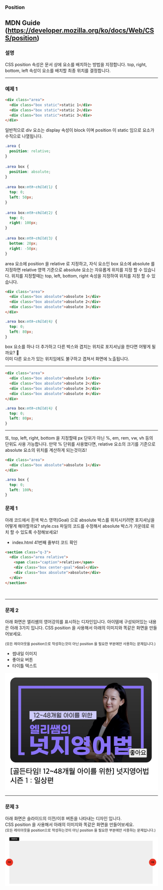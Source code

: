 ### Position

## MDN Guide (https://developer.mozilla.org/ko/docs/Web/CSS/position)

### 설명

CSS position 속성은 문서 상에 요소를 배치하는 방법을 지정합니다. top, right, bottom, left 속성이 요소를 배치할 최종 위치를 결정합니다.

---

### 예제 1

```html
<div class="area">
  <div class="box static">static 1</div>
  <div class="box static">static 2</div>
  <div class="box static">static 3</div>
</div>
```

일반적으로 div 요소는 display 속성이 block 이며 position 이 static 임으로 요소가 수직으로 나열됩니다.

```css
.area {
  position: relative;
}

.area box {
  position: absolute;
}

.area box:nth-child(1) {
  top: 0;
  left: 50px;
}

.area box:nth-child(2) {
  top: 0;
  right: 100px;
}

.area box:nth-child(3) {
  bottom: 20px;
  right: -50px;
}
```

area 요소에 position 을 relative 로 지정하고, 자식 요소인 box 요소에 absolute 를 지정하면
relative 영역 기준으로 absolute 요소는 자유롭게 위치를 지정 할 수 있습니다.
위치를 지정할때는 top, left, bottom, right 속성을 지정하여 위치를 지정 할 수 있습니다.

```html
<div class="area">
  <div class="box absolute">absolute 1</div>
  <div class="box absolute">absolute 2</div>
  <div class="box absolute">absolute 3</div>
</div>
```

```css
.area box:nth-child(4) {
  top: 0;
  left: 80px;
}
```

box 요소를 하나 더 추가하고 다른 박스와 겹치는 위치로 포지셔닝을 한다면 어떻게 될까요? 🧐 <br/>
이미 다른 요소가 있는 위치임에도 불구하고 겹쳐서 화면에 노출됩니다.

---

```html
<div class="area">
  <div class="box absolute">absolute 1</div>
  <div class="box absolute">absolute 2</div>
  <div class="box absolute">absolute 3</div>
  <div class="box absolute">absolute 4</div>
</div>
```

```css
.area box:nth-child(4) {
  top: 0;
  left: 80px;
}
```

---

또, top, left, right, bottom 을 지정할때 px 단위가 아닌 %, em, rem, vw, vh 등의 단위도 사용 가능합니다.
만약 % 단위를 사용했다면, relative 요소의 크기를 기준으로 absolute 요소의 위치를 계산하게 되는것이죠!

```html
<div class="area">
  <div class="box absolute">absolute 1</div>
</div>
```

```css
.area box {
  top: 0;
  left: 100%;
}
```

### 문제 1

아래 코드에서 흰색 박스 영역(Goal) 으로 absolute 박스를 위치시키려면 포지셔닝을 어떻게 해야할까요?
style.css 파일의 코드를 수정해서 absolute 박스가 가운데로 위치 할 수 있도록 수정해보세요!

- index.html 41번째 줄부터 코드 확인

```html
<section class="q-3">
  <div class="area relative">
    <span class="caption">relative</span>
    <div class="box center-goal">Goal</div>
    <div class="box absolute">absolute</div>
  </div>
</section>
```

<br>

---

### 문제 2

아래 화면은 엘리쌤의 영어강의를 표시하는 디자인입니다.
아이템에 구성되어있는 내용은 아래 3가지 입니다.
CSS position 을 사용해서 아래의 이미지와 똑같은 화면을 만들어보세요. <br/>

<small>(모든 레이아웃을 position으로 작성하는것이 아닌 position 을 필요한 부분에만 사용하는 문제입니다.)</small>

- 썸내일 이미지
- 좋아요 버튼
- 타이틀 텍스트

![poster](./item.png)

---

### 문제 3

아래 화면은 슬라이드의 이전/이후 버튼을 나타내는 디자인 입니다.<br/>
CSS position 을 사용해서 아래의 이미지와 똑같은 화면을 만들어보세요. <br/>
<small>(모든 레이아웃을 position으로 작성하는것이 아닌 position 을 필요한 부분에만 사용하는 문제입니다.)</small>

![poster](./slider-controller.png)
